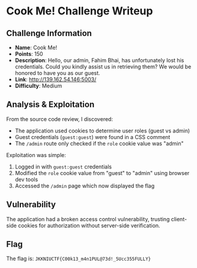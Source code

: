# Cook Me! Challenge Writeup

## Challenge Information
- **Name**: Cook Me!
- **Points**: 150
- **Description**: Hello, our admin, Fahim Bhai, has unfortunately lost his credentials. Could you kindly assist us in retrieving them? We would be honored to have you as our guest.
- **Link**: http://139.162.54.146:5003/
- **Difficulty**: Medium

## Analysis & Exploitation
From the source code review, I discovered:
- The application used cookies to determine user roles (guest vs admin)
- Guest credentials (`guest:guest`) were found in a CSS comment
- The `/admin` route only checked if the `role` cookie value was "admin"

Exploitation was simple:
1. Logged in with `guest:guest` credentials
2. Modified the `role` cookie value from "guest" to "admin" using browser dev tools
3. Accessed the `/admin` page which now displayed the flag

## Vulnerability
The application had a broken access control vulnerability, trusting client-side cookies for authorization without server-side verification.

## Flag
The flag is: `JKKNIUCTF{C00k13_m4n1PUL@73d!_5Ucc355FULLY}`